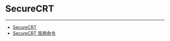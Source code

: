 
# SecureCRT

----

* [SecureCRT](http://www.vandyke.com/products/securecrt/index.html)
* [SecureCRT 常用命令](http://www.cnblogs.com/ztf2008/archive/2009/09/11/1564979.html)
